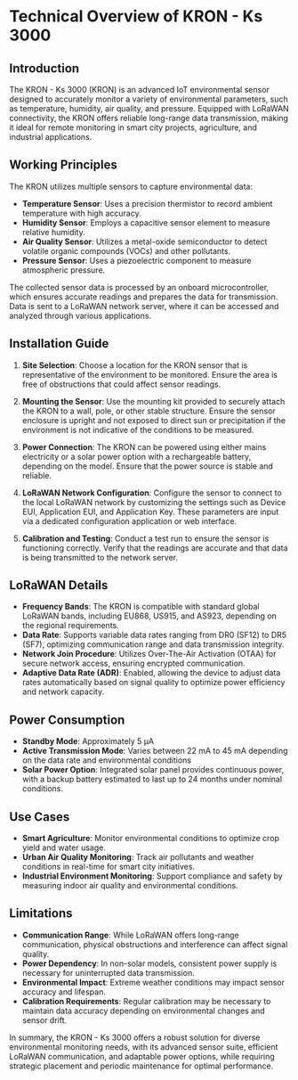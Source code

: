 # Technical Overview of KRON - Ks 3000

## Introduction

The KRON - Ks 3000 (KRON) is an advanced IoT environmental sensor designed to accurately monitor a variety of environmental parameters, such as temperature, humidity, air quality, and pressure. Equipped with LoRaWAN connectivity, the KRON offers reliable long-range data transmission, making it ideal for remote monitoring in smart city projects, agriculture, and industrial applications.

## Working Principles

The KRON utilizes multiple sensors to capture environmental data:

- **Temperature Sensor**: Uses a precision thermistor to record ambient temperature with high accuracy.
- **Humidity Sensor**: Employs a capacitive sensor element to measure relative humidity.
- **Air Quality Sensor**: Utilizes a metal-oxide semiconductor to detect volatile organic compounds (VOCs) and other pollutants.
- **Pressure Sensor**: Uses a piezoelectric component to measure atmospheric pressure.

The collected sensor data is processed by an onboard microcontroller, which ensures accurate readings and prepares the data for transmission. Data is sent to a LoRaWAN network server, where it can be accessed and analyzed through various applications.

## Installation Guide

1. **Site Selection**: Choose a location for the KRON sensor that is representative of the environment to be monitored. Ensure the area is free of obstructions that could affect sensor readings.
   
2. **Mounting the Sensor**: Use the mounting kit provided to securely attach the KRON to a wall, pole, or other stable structure. Ensure the sensor enclosure is upright and not exposed to direct sun or precipitation if the environment is not indicative of the conditions to be measured.

3. **Power Connection**: The KRON can be powered using either mains electricity or a solar power option with a rechargeable battery, depending on the model. Ensure that the power source is stable and reliable.

4. **LoRaWAN Network Configuration**: Configure the sensor to connect to the local LoRaWAN network by customizing the settings such as Device EUI, Application EUI, and Application Key. These parameters are input via a dedicated configuration application or web interface.

5. **Calibration and Testing**: Conduct a test run to ensure the sensor is functioning correctly. Verify that the readings are accurate and that data is being transmitted to the network server.

## LoRaWAN Details

- **Frequency Bands**: The KRON is compatible with standard global LoRaWAN bands, including EU868, US915, and AS923, depending on the regional requirements.
- **Data Rate**: Supports variable data rates ranging from DR0 (SF12) to DR5 (SF7), optimizing communication range and data transmission integrity.
- **Network Join Procedure**: Utilizes Over-The-Air Activation (OTAA) for secure network access, ensuring encrypted communication.
- **Adaptive Data Rate (ADR)**: Enabled, allowing the device to adjust data rates automatically based on signal quality to optimize power efficiency and network capacity.

## Power Consumption

- **Standby Mode**: Approximately 5 µA
- **Active Transmission Mode**: Varies between 22 mA to 45 mA depending on the data rate and environmental conditions
- **Solar Power Option**: Integrated solar panel provides continuous power, with a backup battery estimated to last up to 24 months under nominal conditions.

## Use Cases

- **Smart Agriculture**: Monitor environmental conditions to optimize crop yield and water usage.
- **Urban Air Quality Monitoring**: Track air pollutants and weather conditions in real-time for smart city initiatives.
- **Industrial Environment Monitoring**: Support compliance and safety by measuring indoor air quality and environmental conditions.

## Limitations

- **Communication Range**: While LoRaWAN offers long-range communication, physical obstructions and interference can affect signal quality.
- **Power Dependency**: In non-solar models, consistent power supply is necessary for uninterrupted data transmission.
- **Environmental Impact**: Extreme weather conditions may impact sensor accuracy and lifespan.
- **Calibration Requirements**: Regular calibration may be necessary to maintain data accuracy depending on environmental changes and sensor drift.

In summary, the KRON - Ks 3000 offers a robust solution for diverse environmental monitoring needs, with its advanced sensor suite, efficient LoRaWAN communication, and adaptable power options, while requiring strategic placement and periodic maintenance for optimal performance.